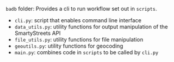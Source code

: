 `badb` folder: Provides a cli to run workflow set out in `scripts`.
  - `cli.py`: script that enables command line interface
  - `data_utils.py`: utility functions for output manipulation of the SmartyStreets API 
  - `file_utils.py`: utility functions for file manipulation
  - `geoutils.py`: utility functions for geocoding
  - `main.py`: combines code in `scripts` to be called by `cli.py`
